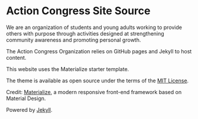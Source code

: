 # Action Congress Site Source

We are an organization of students and young adults working to provide others with purpose through activities designed at strengthening community awareness and promoting personal growth.

The Action Congress Organization relies on GitHub pages and Jekyll to host content.

This website uses the Materialize starter template.

The theme is available as open source under the terms of the <a href="https://opensource.org/licenses/MIT">MIT License</a>.

Credit:
<a href="http://materializecss.com/">Materialize</a>, a  modern responsive front-end framework based on Material Design.

Powered by <a href="http://jekyllrb.com">Jekyll</a>.
